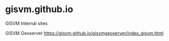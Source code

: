 # gisvm.github.io
GISVM Internal sites

GISVM Geoserver
https://gisvm.github.io/gisvmgeoserver/index_gisvm.html

